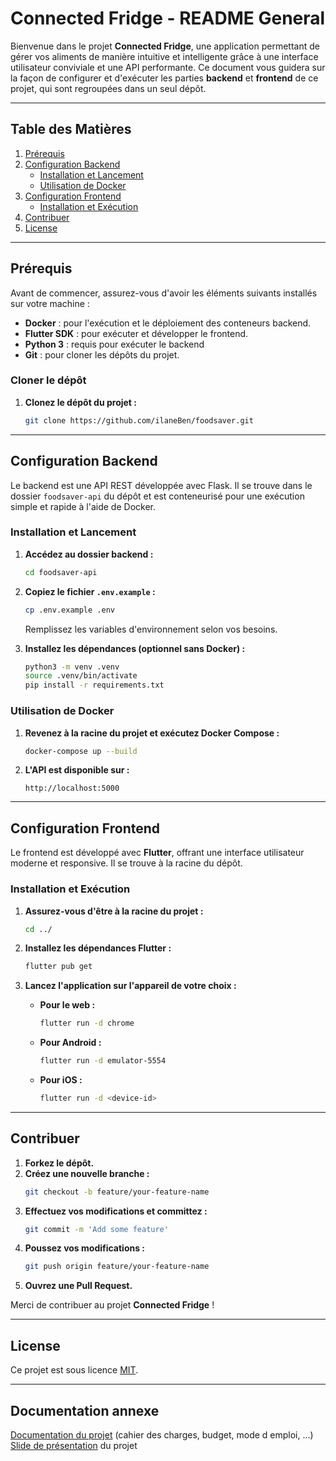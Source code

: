 # Connected Fridge - README General

Bienvenue dans le projet **Connected Fridge**, une application permettant de gérer vos aliments de manière intuitive et intelligente grâce à une interface utilisateur conviviale et une API performante. Ce document vous guidera sur la façon de configurer et d'exécuter les parties **backend** et **frontend** de ce projet, qui sont regroupées dans un seul dépôt.

---

## Table des Matières

1. [Prérequis](#prérequis)
2. [Configuration Backend](#configuration-backend)
   - [Installation et Lancement](#installation-et-lancement)
   - [Utilisation de Docker](#utilisation-de-docker)
3. [Configuration Frontend](#configuration-frontend)
   - [Installation et Exécution](#installation-et-exécution)
4. [Contribuer](#contribuer)
5. [License](#license)

---

## Prérequis

Avant de commencer, assurez-vous d'avoir les éléments suivants installés sur votre machine :

- **Docker** : pour l'exécution et le déploiement des conteneurs backend.
- **Flutter SDK** : pour exécuter et développer le frontend.
- **Python 3** : requis pour exécuter le backend 
- **Git** : pour cloner les dépôts du projet.

### Cloner le dépôt

1. **Clonez le dépôt du projet :**
   ```bash
   git clone https://github.com/ilaneBen/foodsaver.git
   ```

---

## Configuration Backend

Le backend est une API REST développée avec Flask. Il se trouve dans le dossier `foodsaver-api` du dépôt et est conteneurisé pour une exécution simple et rapide à l'aide de Docker.

### Installation et Lancement

1. **Accédez au dossier backend :**
   ```bash
   cd foodsaver-api
   ```

2. **Copiez le fichier `.env.example` :**
   ```bash
   cp .env.example .env
   ```
   Remplissez les variables d'environnement selon vos besoins.

3. **Installez les dépendances (optionnel sans Docker) :**
   ```bash
   python3 -m venv .venv
   source .venv/bin/activate
   pip install -r requirements.txt
   ```

### Utilisation de Docker

1. **Revenez à la racine du projet et exécutez Docker Compose :**
   ```bash
   docker-compose up --build
   ```

2. **L'API est disponible sur :**
   ```
   http://localhost:5000
   ```

---

## Configuration Frontend

Le frontend est développé avec **Flutter**, offrant une interface utilisateur moderne et responsive. Il se trouve à la racine du dépôt.

### Installation et Exécution

1. **Assurez-vous d'être à la racine du projet :**
   ```bash
   cd ../
   ```

2. **Installez les dépendances Flutter :**
   ```bash
   flutter pub get
   ```

3. **Lancez l'application sur l'appareil de votre choix :**

   - **Pour le web :**
     ```bash
     flutter run -d chrome
     ```

   - **Pour Android :**
     ```bash
     flutter run -d emulator-5554
     ```

   - **Pour iOS :**
     ```bash
     flutter run -d <device-id>
     ```

---

## Contribuer

1. **Forkez le dépôt.**
2. **Créez une nouvelle branche :**
   ```bash
   git checkout -b feature/your-feature-name
   ```
3. **Effectuez vos modifications et committez :**
   ```bash
   git commit -m 'Add some feature'
   ```
4. **Poussez vos modifications :**
   ```bash
   git push origin feature/your-feature-name
   ```
5. **Ouvrez une Pull Request.**

Merci de contribuer au projet **Connected Fridge** !

---

## License

Ce projet est sous licence [MIT](LICENSE).

---
## Documentation annexe

[Documentation du projet](#https://docs.google.com/document/d/10WK1TIf48ZmF6MZunEQcbuqjy8V09d_elKhwGRWMXCQ/edit?usp=sharing) (cahier des charges, budget, mode d emploi, ...)
[Slide de présentation](#https://docs.google.com/presentation/d/1JxPr1LYyJETx1AS_mChZM3OzcLFEZHRMet7D79T-RqI/edit?usp=sharing) du projet 
